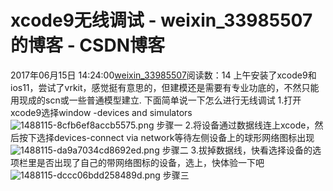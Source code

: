 # xcode9无线调试 - weixin_33985507的博客 - CSDN博客
2017年06月15日 14:24:00[weixin_33985507](https://me.csdn.net/weixin_33985507)阅读数：14
上午安装了xcode9和ios11，尝试了vrkit，感觉挺有意思的，但建模还是需要有专业功底的，不然只能用现成的scn或一些普通模型建立.
下面简单说一下怎么进行无线调试
1.打开xcode9选择window -devices and simulators
![1488115-8cfb6ef8accb5575.png](https://upload-images.jianshu.io/upload_images/1488115-8cfb6ef8accb5575.png)
步骤一
2.将设备通过数据线连上xcode，然后按下选择devices-connect via network等待左侧设备上的球形网络图标出现
![1488115-da9a7034cd8692ed.png](https://upload-images.jianshu.io/upload_images/1488115-da9a7034cd8692ed.png)
步骤二
3.拔掉数据线，快看选择设备的选项栏里是否出现了自己的带网络图标的设备，选上，快体验一下吧
![1488115-dccc06bdd258489d.png](https://upload-images.jianshu.io/upload_images/1488115-dccc06bdd258489d.png)
步骤三
